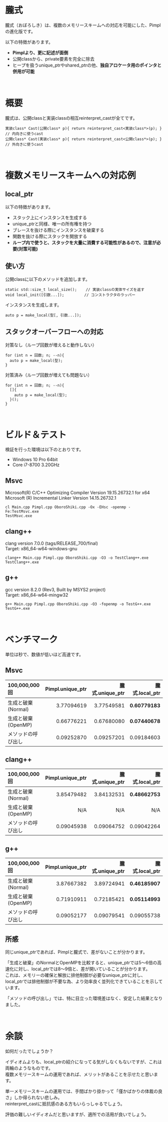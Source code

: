 # 朧式
朧式（おぼろしき）は、複数のメモリースキームへの対応を可能にした、Pimplの進化版です。  

以下の特徴があります。  
* **Pimplより、更に記述が面倒**
* 公開classから、private要素を完全に除去
* ヒープを扱うunique_ptrやshared_ptrの他、**独自アロケータ用のポインタと併用が可能**

<br>

# 概要
朧式は、公開classと実装classの相互reinterpret_castが全てです。  
~~~
実装class* Cast(公開class* p){ return reinterpret_cast<実装class*>(p); }    // 内向きに使うcast
公開class* Cast(実装class* p){ return reinterpret_cast<公開class*>(p); }    // 外向きに使うcast
~~~

<br>

# 複数メモリースキームへの対応例
## local_ptr
以下の特徴があります。
* スタック上にインスタンスを生成する
* unique_ptrと同様、唯一の所有権を持つ
* ブレースを抜ける際にインスタンスを破棄する
* 関数を抜ける際にスタックを開放する
* **ループ内で使うと、スタックを大量に消費する可能性があるので、注意が必要(対策可能)**

## 使い方
公開classに以下のメソッドを追加します。  
~~~
static std::size_t local_size();    // 実装classの実体サイズを返す
void local_init([引数...]);         // コンストラクタのラッパー
~~~

インスタンスを生成します。  
~~~
auto p = make_local(型[, 引数...]);
~~~

## スタックオーバーフローへの対応
対策なし（ループ回数が増えると動作しない）
~~~
for (int n = 回数; n; --n){
  auto p = make_local(型);
}
~~~

対策済み（ループ回数が増えても問題ない）
~~~
for (int n = 回数; n; --n){
  []{
    auto p = make_local(型);
  }();
}
~~~

<br>

# ビルド＆テスト
検証を行った環境は以下のとおりです。
  * Windows 10 Pro 64bit  
  * Core i7-8700 3.20GHz  

## **Msvc**
Microsoft(R) C/C++ Optimizing Compiler Version 19.15.26732.1 for x64  
Microsoft (R) Incremental Linker Version 14.15.26732.1  
~~~
cl Main.cpp Pimpl.cpp OboroShiki.cpp -Ox -EHsc -openmp -Fe:TestMsvc.exe
TestMsvc.exe
~~~

## **clang++**
clang version 7.0.0 (tags/RELEASE_700/final)  
Target: x86_64-w64-windows-gnu  
~~~
clang++ Main.cpp Pimpl.cpp OboroShiki.cpp -O3 -o TestClang++.exe
TestClang++.exe
~~~

## **g++**
gcc version 8.2.0 (Rev3, Built by MSYS2 project)  
Target: x86_64-w64-mingw32  
~~~
g++ Main.cpp Pimpl.cpp OboroShiki.cpp -O3 -fopenmp -o TestG++.exe
TestG++.exe
~~~

<br>

# ベンチマーク
単位は秒で、数値が低いほど高速です。  

## **Msvc**
|100,000,000回|Pimpl.unique_ptr|朧式.unique_ptr|朧式.local_ptr|
|:-|-:|-:|-:|
|生成と破棄(Normal)|3.77094619|3.77549581|**0.60779183**|
|生成と破棄(OpenMP)|0.66776221|0.67680080|**0.07440678**|
|メソッドの呼び出し|0.09252870|0.09257201|0.09184603|

## **clang++**
|100,000,000回|Pimpl.unique_ptr|朧式.unique_ptr|朧式.local_ptr|
|:-|-:|-:|-:|
|生成と破棄(Normal)|3.85479482|3.84132531|**0.48662753**|
|生成と破棄(OpenMP)|N/A|N/A|N/A|
|メソッドの呼び出し|0.09045938|0.09064752|0.09042264|

## **g++**
|100,000,000回|Pimpl.unique_ptr|朧式.unique_ptr|朧式.local_ptr|
|:-|-:|-:|-:|
|生成と破棄(Normal)|3.87667382|3.89724941|**0.46185907**|
|生成と破棄(OpenMP)|0.71910911|0.72185421|**0.05114993**|
|メソッドの呼び出し|0.09052177|0.09079541|0.09055738|

## 所感
同じunique_ptrであれば、Pimplと朧式で、差がないことが分かります。  

「生成と破棄」のNormalとOpenMPを比較すると、unique_ptrでは5～6倍の高速化に対し、local_ptrでは8～9倍と、差が開いていることが分かります。  
これは、メモリーの確保と解放に排他制御が必要なunique_ptrに対し、local_ptrでは排他制御が不要な為、より効率良く並列化できていることを示しています。  

「メソッドの呼び出し」では、特に目立った環境差はなく、安定した結果となりました。  

<br>

# 余談
如何だったでしょうか？  

イディオムよりも、local_ptrの紹介になってる気がしなくもないですが、これは両輪のようなものです。  
複数メモリースキームの運用であれば、メリットがあることを示せたと思います。  

単一メモリースキームの運用では、手間ばかり掛かって「僅かばかりの体裁の良さ」しか得られない悲しみ。  
reinterpret_castに抵抗感のある方もいらっしゃるでしょう。  

評価の難しいイディオムだと思いますが、適所での活用が良いでしょう。  
